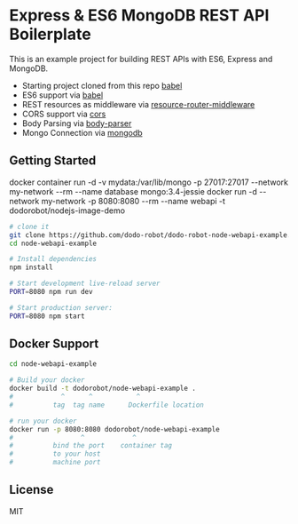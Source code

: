 Express & ES6 MongoDB REST API Boilerplate
==================================

This is an example project for building REST APIs with ES6, Express and MongoDB.

- Starting project cloned from this repo [babel](https://github.com/developit/express-es6-rest-api)
- ES6 support via [babel](https://babeljs.io)
- REST resources as middleware via [resource-router-middleware](https://github.com/developit/resource-router-middleware)
- CORS support via [cors](https://github.com/troygoode/node-cors)
- Body Parsing via [body-parser](https://github.com/expressjs/body-parser)
- Mongo Connection via [mongodb](http://mongodb.github.io/node-mongodb-native)


Getting Started
---------------

docker container run -d -v mydata:/var/lib/mongo -p 27017:27017 --network my-network --rm --name database mongo:3.4-jessie
docker  run -d --network my-network -p 8080:8080 --rm --name webapi -t dodorobot/nodejs-image-demo

```sh
# clone it
git clone https://github.com/dodo-robot/dodo-robot-node-webapi-example.git
cd node-webapi-example

# Install dependencies
npm install

# Start development live-reload server
PORT=8080 npm run dev

# Start production server:
PORT=8080 npm start
```
Docker Support
------
```sh
cd node-webapi-example

# Build your docker
docker build -t dodorobot/node-webapi-example .
#            ^      ^           ^
#          tag  tag name      Dockerfile location

# run your docker
docker run -p 8080:8080 dodorobot/node-webapi-example
#                 ^            ^
#          bind the port    container tag
#          to your host
#          machine port   

```

License
-------

MIT
